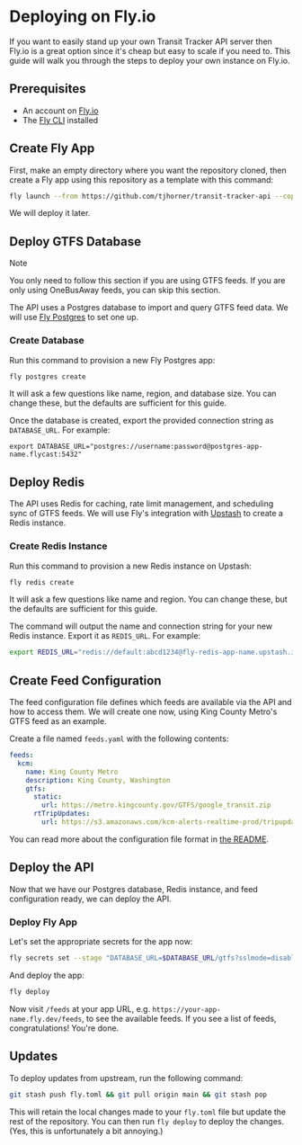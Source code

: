 # Deploying on Fly.io

If you want to easily stand up your own Transit Tracker API server then Fly.io is a great option since it's cheap but easy to scale if you need to. This guide will walk you through the steps to deploy your own instance on Fly.io.

## Prerequisites

- An account on [Fly.io](https://fly.io/)
- The [Fly CLI](https://fly.io/docs/getting-started/installing-flyctl/) installed

## Create Fly App

First, make an empty directory where you want the repository cloned, then create a Fly app using this repository as a template with this command:

```bash
fly launch --from https://github.com/tjhorner/transit-tracker-api --copy-config --no-db --no-redis --no-deploy
```

We will deploy it later.

## Deploy GTFS Database

> [!NOTE]  
> You only need to follow this section if you are using GTFS feeds. If you are only using OneBusAway feeds, you can skip this section.

The API uses a Postgres database to import and query GTFS feed data. We will use [Fly Postgres](https://fly.io/docs/postgres/) to set one up.

### Create Database

Run this command to provision a new Fly Postgres app:

```bash
fly postgres create
```

It will ask a few questions like name, region, and database size. You can change these, but the defaults are sufficient for this guide.

Once the database is created, export the provided connection string as `DATABASE_URL`. For example:

```shell
export DATABASE_URL="postgres://username:password@postgres-app-name.flycast:5432"
```

## Deploy Redis

The API uses Redis for caching, rate limit management, and scheduling sync of GTFS feeds. We will use Fly's integration with [Upstash](https://fly.io/docs/upstash/redis/) to create a Redis instance.

### Create Redis Instance

Run this command to provision a new Redis instance on Upstash:

```bash
fly redis create
```

It will ask a few questions like name and region. You can change these, but the defaults are sufficient for this guide.

The command will output the name and connection string for your new Redis instance. Export it as `REDIS_URL`. For example:

```bash
export REDIS_URL="redis://default:abcd1234@fly-redis-app-name.upstash.io:6379"
```

## Create Feed Configuration

The feed configuration file defines which feeds are available via the API and how to access them. We will create one now, using King County Metro's GTFS feed as an example.

Create a file named `feeds.yaml` with the following contents:

```yaml
feeds:
  kcm:
    name: King County Metro
    description: King County, Washington
    gtfs:
      static:
        url: https://metro.kingcounty.gov/GTFS/google_transit.zip
      rtTripUpdates:
        url: https://s3.amazonaws.com/kcm-alerts-realtime-prod/tripupdates.pb
```

You can read more about the configuration file format in [the README](./README.md#feed-configuration).

## Deploy the API

Now that we have our Postgres database, Redis instance, and feed configuration ready, we can deploy the API.

### Deploy Fly App

Let's set the appropriate secrets for the app now:

```bash
fly secrets set --stage "DATABASE_URL=$DATABASE_URL/gtfs?sslmode=disable" "REDIS_URL=$REDIS_URL/?family=6" "FEEDS_CONFIG=$(cat feeds.yaml)"
```

And deploy the app:

```bash
fly deploy
```

Now visit `/feeds` at your app URL, e.g. `https://your-app-name.fly.dev/feeds`, to see the available feeds. If you see a list of feeds, congratulations! You're done.

## Updates

To deploy updates from upstream, run the following command:

```bash
git stash push fly.toml && git pull origin main && git stash pop
```

This will retain the local changes made to your `fly.toml` file but update the rest of the repository. You can then run `fly deploy` to deploy the changes. (Yes, this is unfortunately a bit annoying.)
